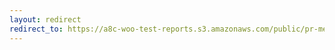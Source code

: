 ```yaml
---
layout: redirect
redirect_to: https://a8c-woo-test-reports.s3.amazonaws.com/public/pr-merge/44008/api/index.html
---
```


